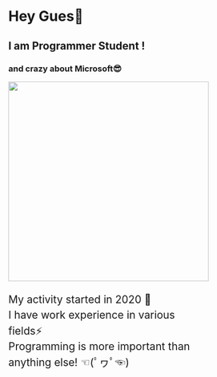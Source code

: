<h1>Hey Gues👋</h1>
<h2>I am Programmer Student !</h2>
<h3>and crazy about Microsoft😎</h3>
<img src="https://www.careerguide.com/career/wp-content/uploads/2021/05/microsoft.gif" alt="" width="400"
    style="left: 2;">
<p style="line-height: 1.5em;width: 400;font-size: 1.5em; right: 2;">
    My activity started in 2020 🚀<br>
    I have work experience in various fields⚡<br>
    Programming is more important than anything else! ☜(ﾟヮﾟ☜)
</p>
